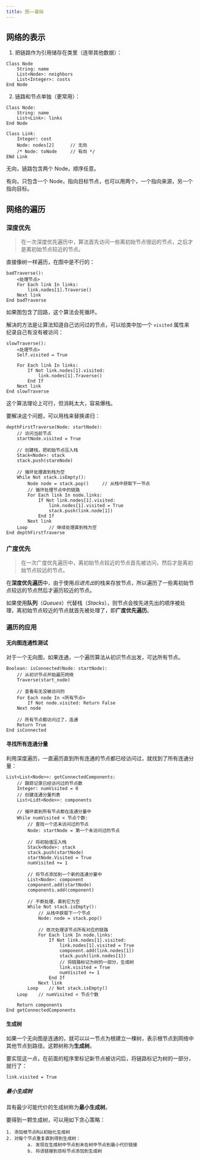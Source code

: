 ```yaml
---
title: 图——基础
---
```




## 网络的表示

1. 把链路作为引用储存在类里（连带其他数据）：

``` 
Class Node
	String: name
	List<Node>: neighbors
	List<Integer>: costs
End Node
```

2. 链路和节点单独（更常用）：

```
Class Node:
	String: name
	List<Link>: links
End Node

Class Link:
	Integer: cost
	Node: nodes[2]		// 无向
	/* Node: toNode		// 有向 */
ENd Link
```

无向，链路包含两个 Node，顺序任意。

有向，只包含一个 Node，指向目标节点，也可以用两个，一个指向来源，另一个指向目标。

## 网络的遍历

### 深度优先

> 在一次深度优先遍历中，算法首先访问一些离初始节点很远的节点，之后才是离初始节点较近的节点。

直接像树一样遍历，在图中是不行的：

``` 
badTraverse():
	<处理节点>
	For Each link In links:
		link.nodes[1].Traverse()
	Next link
End badTraverse
```

如果图包含了回路，这个算法会死循环。

解决的方法是让算法知道自己访问过的节点，可以给类中加一个 `visited` 属性来纪录自己有没有被访问：

```
slowTraverse():
	<处理节点>
	Self.visited = True
	
	For Each link In links:
		If Not link.nodes[1].visited:
			link.nodes[1].Traverse()
		End If
	Next link
End slowTraverse
```

这个算法理论上可行，但消耗太大，容易爆栈。

要解决这个问题，可以用栈来替换递归：

```
depthFirstTraverse(Node: startNode):
	// 访问当前节点
	startNode.visited = True
	
	// 创建栈，把初始节点压入栈
	Stack<Node>: stack
	stack.push(stareNode)
	
	// 循环处理直到栈为空
	While Not stack.isEmpty():
		Node node = stack.pop()		// 从栈中获取下一节点
		// 循环处理节点中的链路
		For Each link In node.links:
			If Not link.nodes[1].visited:
				link.nodes[1].visited = True
				stack.push(link.node[1])
			End If
		Next link
	Loop		// 继续处理直到栈为空
End depthFirstTraverse
```

### 广度优先

> 在一次广度优先遍历中，离初始节点较近的节点首先被访问，然后才是离初始节点较远的节点。

在**深度优先遍历**中，由于使用*后进先出*的栈来存放节点，所以遍历了一些离初始节点较远的节点然后才遍历较近的节点。

如果使用**队列**（*Queues*）代替栈（*Stacks*），则节点会按先进先出的顺序被处理，离初始节点较近的节点就首先被处理了，即**广度优先遍历**。

### 遍历的应用

#### 无向图连通性测试

对于一个无向图，如果连通，一个遍历算法从初识节点出发，可达所有节点。

```
Boolean: isConnected(Node: startNode):
	// 从初识节点开始遍历网络
	Traverse(start_node)
	
	// 查看有无没被访问的
	For Each node In <所有节点>
		If Not node.visited: Return False
	Next node
	
	// 所有节点都访问过了，连通
	Return True
End isConnected
```

#### 寻找所有连通分量

利用深度遍历，一直遍历直到所有连通的节点都已经访问过，就找到了所有连通分量：

``` 
List<List<Node>>: getConnectedComponents:
	// 跟踪记录已经访问过的节点数
	Integer: numVisited = 0
	// 创建连通分量列表
	List<Lidt<Node>>: components
	
	// 循环直到所有节点都在连通分量中
	While numVisited < 节点个数:
		// 查找一个还未访问过的节点
		Node: startNode = 第一个未访问过的节点
		
		// 将初始值压入栈
		Stack<Node>: stack
		stack.push(startNode)
		startNode.Visited = True
		numVisited += 1
		
		// 将节点添加到一个新的连通分量中
		List<Node>: component
		component.add(startNode)
		components.add(component)
		
		// 不断处理，直到它为空
		While Not stack.isEmpty():
			// 从栈中获取下一个节点
			Node: node = stack.pop()
			
			// 依次处理该节点所有对应的链路
			For Each link In node.links:
				If Not link.nodes[1].visited:
					link.nodes[1].visited = True
					component.add(link.nodes[1])
					stack.push(link.nodes[1])
					// 将链路标记为树的一部分，生成树
					link.visited = True
					numVisited += 1
				End If
			Next link
		Loop	// Not stack.isEmpty()
	Loop	// numVisited < 节点个数
	
	Return components				
End getConnectedComponents
```

#### 生成树

如果一个无向图是连通的，就可以以一节点为根建立一棵树，表示根节点到网络中其他节点到路径。这颗树称为**生成树**。

要实现这一点，在前面的程序里标记新节点被访问后，将链路标记为树的一部分，就行了：

```
link.visited = True
```

##### 最小生成树

具有最少可能代价的生成树称为**最小生成树**。

要得到一颗生成树，可以用如下贪心策略：

```
1. 添加根节点R以初始化生成树
2. 对每个节点重复直到得到生成树：
		a. 发现在生成树中节点到未在树中节点到最小代价链接
		b. 将该链接到目标节点添加到生成树
```

